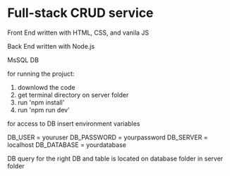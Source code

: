 # Full-stack CRUD service

Front End written with HTML, CSS, and vanila JS

Back End written with Node.js

MsSQL DB 


for running the projuct:
1. downlowd the code
2. get terminal directory on server folder
3. run 'npm install'
4. run 'npm run dev'

for access to DB insert environment variables

DB_USER = youruser DB_PASSWORD = yourpassword DB_SERVER = localhost DB_DATABASE = yourdatabase


DB query for the right DB and table is located on database folder in server folder 
